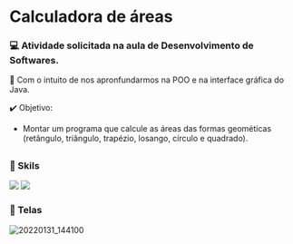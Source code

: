 # Calculadora de áreas

### 💻 Atividade solicitada na aula de Desenvolvimento de Softwares.

📌 Com o intuito de nos apronfundarmos na POO e na interface gráfica do Java.

✔️ Objetivo:
- Montar um programa que calcule as áreas das formas geométicas (retângulo, triângulo, trapézio, losango, círculo e quadrado).

##
### 🚀 Skils
<div>
  <img src="https://img.shields.io/badge/Java-ED8B00?style=for-the-badge&logo=java&logoColor=white">
  <img src="https://img.shields.io/badge/Eclipse-2C2255?style=for-the-badge&logo=eclipse&logoColor=white">
</div>

### 🎨 Telas
![20220131_144100](https://user-images.githubusercontent.com/79329906/151848654-ff946814-f537-4047-95e6-42af0865bd11.gif)
